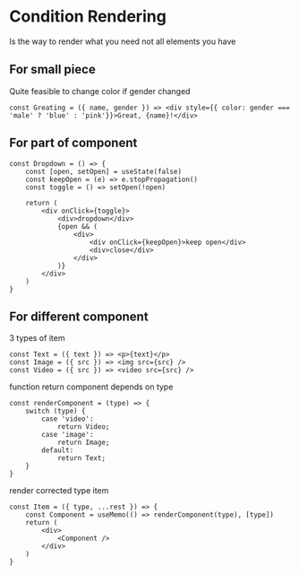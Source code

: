 # Condition Rendering

Is the way to render what you need not all elements you have

## For small piece

Quite feasible to change color if gender changed

```tsx
const Greating = ({ name, gender }) => <div style={{ color: gender === 'male' ? 'blue' : 'pink'}}>Great, {name}!</div>
```

## For part of component

```tsx
const Dropdown = () => {
    const [open, setOpen] = useState(false)
    const keepOpen = (e) => e.stopPropagation()
    const toggle = () => setOpen(!open)

    return (
        <div onClick={toggle}>
            <div>dropdown</div>
            {open && (
                <div>
                    <div onClick={keepOpen}>keep open</div>
                    <div>close</div>
                </div>
            )}
        </div>
    )
}
```

## For different component

3 types of item

```tsx
const Text = ({ text }) => <p>{text}</p>
const Image = ({ src }) => <img src={src} />
const Video = ({ src }) => <video src={src} />
```

function return component depends on type

```tsx
const renderComponent = (type) => {
    switch (type) {
        case 'video':
            return Video;
        case 'image':
            return Image;
        default:
            return Text;
    }
}
```

render corrected type item

```tsx
const Item = ({ type, ...rest }) => {
    const Component = useMemo(() => renderComponent(type), [type])
    return (
        <div>
            <Component />
        </div>
    )
}
```
